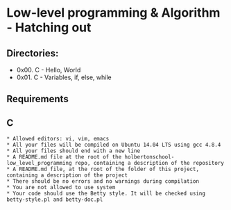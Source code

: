 # Low-level programming & Algorithm - Hatching out

## Directories:

   * 0x00. C - Hello, World
   * 0x01. C - Variables, if, else, while

## Requirements
## **C**

    * Allowed editors: vi, vim, emacs
    * All your files will be compiled on Ubuntu 14.04 LTS using gcc 4.8.4
    * All your files should end with a new line
    * A README.md file at the root of the holbertonschool-low_level_programming repo, containing a description of the repository
    * A README.md file, at the root of the folder of this project, containing a description of the project
    * There should be no errors and no warnings during compilation
    * You are not allowed to use system
    * Your code should use the Betty style. It will be checked using betty-style.pl and betty-doc.pl
